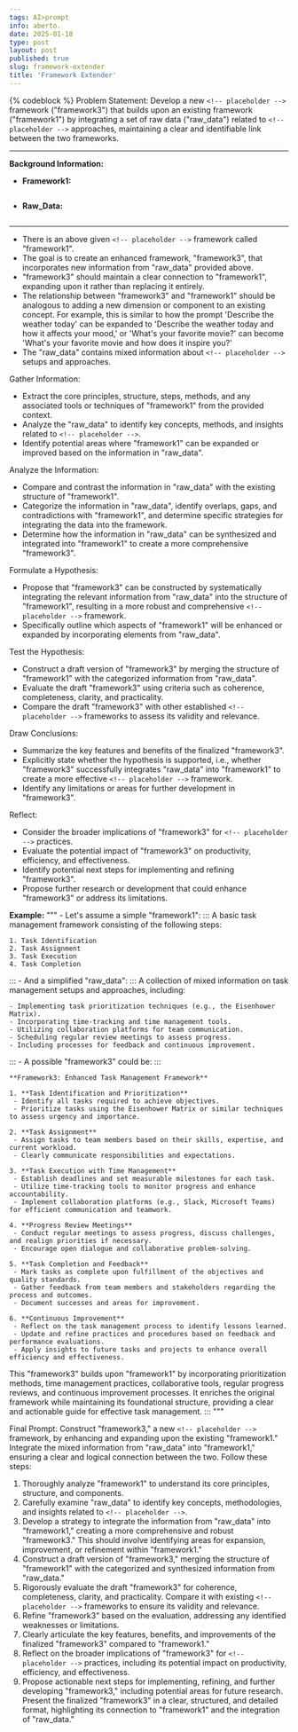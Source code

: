 ```yaml
---
tags: AI>prompt
info: aberto.
date: 2025-01-18
type: post
layout: post
published: true
slug: framework-extender
title: 'Framework Extender'
---
```

{% codeblock %}
Problem Statement: Develop a new `<!-- placeholder -->` framework ("framework3") that builds upon an existing framework ("framework1") by integrating a set of raw data ("raw_data") related to `<!-- placeholder -->` approaches, maintaining a clear and identifiable link between the two frameworks.

---

**Background Information:**

- **Framework1:**

```

```

- **Raw_Data:**

```

```

---

- There is an above given `<!-- placeholder -->` framework called "framework1".
- The goal is to create an enhanced framework, "framework3", that incorporates new information from "raw_data" provided above.
- "framework3" should maintain a clear connection to "framework1", expanding upon it rather than replacing it entirely.
- The relationship between "framework3" and "framework1" should be analogous to adding a new dimension or component to an existing concept. For example, this is similar to how the prompt 'Describe the weather today' can be expanded to 'Describe the weather today and how it affects your mood,' or 'What's your favorite movie?' can become 'What's your favorite movie and how does it inspire you?'
- The "raw_data" contains mixed information about `<!-- placeholder -->` setups and approaches.

Gather Information:
- Extract the core principles, structure, steps, methods, and any associated tools or techniques of "framework1" from the provided context.
- Analyze the "raw_data" to identify key concepts, methods, and insights related to `<!-- placeholder -->`.
- Identify potential areas where "framework1" can be expanded or improved based on the information in "raw_data".

Analyze the Information:
- Compare and contrast the information in "raw_data" with the existing structure of "framework1".
- Categorize the information in "raw_data", identify overlaps, gaps, and contradictions with "framework1", and determine specific strategies for integrating the data into the framework.
- Determine how the information in "raw_data" can be synthesized and integrated into "framework1" to create a more comprehensive "framework3".

Formulate a Hypothesis:
- Propose that "framework3" can be constructed by systematically integrating the relevant information from "raw_data" into the structure of "framework1", resulting in a more robust and comprehensive `<!-- placeholder -->` framework.
- Specifically outline which aspects of "framework1" will be enhanced or expanded by incorporating elements from "raw_data".

Test the Hypothesis:
- Construct a draft version of "framework3" by merging the structure of "framework1" with the categorized information from "raw_data".
- Evaluate the draft "framework3" using criteria such as coherence, completeness, clarity, and practicality.
- Compare the draft "framework3" with other established `<!-- placeholder -->` frameworks to assess its validity and relevance.

Draw Conclusions:
- Summarize the key features and benefits of the finalized "framework3".
- Explicitly state whether the hypothesis is supported, i.e., whether "framework3" successfully integrates "raw_data" into "framework1" to create a more effective `<!-- placeholder -->` framework.
- Identify any limitations or areas for further development in "framework3".

Reflect:
- Consider the broader implications of "framework3" for `<!-- placeholder -->` practices.
- Evaluate the potential impact of "framework3" on productivity, efficiency, and effectiveness.
- Identify potential next steps for implementing and refining "framework3".
- Propose further research or development that could enhance "framework3" or address its limitations.

**Example:**
"""
    -   Let's assume a simple "framework1":
:::
  A basic task management framework consisting of the following steps:

  ```framework1
  1. Task Identification
  2. Task Assignment
  3. Task Execution
  4. Task Completion
  ```
:::
    -   And a simplified "raw_data":
:::
  A collection of mixed information on task management setups and approaches, including:
  ```raw_data
  - Implementing task prioritization techniques (e.g., the Eisenhower Matrix).
  - Incorporating time-tracking and time management tools.
  - Utilizing collaboration platforms for team communication.
  - Scheduling regular review meetings to assess progress.
  - Including processes for feedback and continuous improvement.
  ```
:::
    -   A possible "framework3" could be:
:::
  ```framework3
**Framework3: Enhanced Task Management Framework**

1. **Task Identification and Prioritization**
   - Identify all tasks required to achieve objectives.
   - Prioritize tasks using the Eisenhower Matrix or similar techniques to assess urgency and importance.

2. **Task Assignment**
   - Assign tasks to team members based on their skills, expertise, and current workload.
   - Clearly communicate responsibilities and expectations.

3. **Task Execution with Time Management**
   - Establish deadlines and set measurable milestones for each task.
   - Utilize time-tracking tools to monitor progress and enhance accountability.
   - Implement collaboration platforms (e.g., Slack, Microsoft Teams) for efficient communication and teamwork.

4. **Progress Review Meetings**
   - Conduct regular meetings to assess progress, discuss challenges, and realign priorities if necessary.
   - Encourage open dialogue and collaborative problem-solving.

5. **Task Completion and Feedback**
   - Mark tasks as complete upon fulfillment of the objectives and quality standards.
   - Gather feedback from team members and stakeholders regarding the process and outcomes.
   - Document successes and areas for improvement.

6. **Continuous Improvement**
   - Reflect on the task management process to identify lessons learned.
   - Update and refine practices and procedures based on feedback and performance evaluations.
   - Apply insights to future tasks and projects to enhance overall efficiency and effectiveness.
  ```
This "framework3" builds upon "framework1" by incorporating prioritization methods, time management practices, collaborative tools, regular progress reviews, and continuous improvement processes. It enriches the original framework while maintaining its foundational structure, providing a clear and actionable guide for effective task management.
:::
"""

Final Prompt:
Construct "framework3," a new `<!-- placeholder -->` framework, by enhancing and expanding upon the existing "framework1." Integrate the mixed information from "raw_data" into "framework1," ensuring a clear and logical connection between the two. Follow these steps:
1. Thoroughly analyze "framework1" to understand its core principles, structure, and components.
2. Carefully examine "raw_data" to identify key concepts, methodologies, and insights related to `<!-- placeholder -->`.
3. Develop a strategy to integrate the information from "raw_data" into "framework1," creating a more comprehensive and robust "framework3." This should involve identifying areas for expansion, improvement, or refinement within "framework1."
4. Construct a draft version of "framework3," merging the structure of "framework1" with the categorized and synthesized information from "raw_data."
5. Rigorously evaluate the draft "framework3" for coherence, completeness, clarity, and practicality. Compare it with existing `<!-- placeholder -->` frameworks to ensure its validity and relevance.
6. Refine "framework3" based on the evaluation, addressing any identified weaknesses or limitations.
7. Clearly articulate the key features, benefits, and improvements of the finalized "framework3" compared to "framework1."
8. Reflect on the broader implications of "framework3" for `<!-- placeholder -->` practices, including its potential impact on productivity, efficiency, and effectiveness.
9. Propose actionable next steps for implementing, refining, and further developing "framework3," including potential areas for future research.
Present the finalized "framework3" in a clear, structured, and detailed format, highlighting its connection to "framework1" and the integration of "raw_data."
